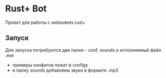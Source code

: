 # Rust+ Bot

Проект для работы с websokets rust+

## Запуск 

Для запуска потребуются две папки - conf, sounds и исполняемый файл .exe
- примеры конфигов лежат в configs
- в папку sounds добавляем звуки в формате .mp3 